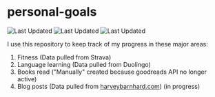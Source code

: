 # personal-goals
![Last Updated](https://img.shields.io/date/1625190785?color=FC4C02&label=Fitness%20Updated&logo=strava)
![Last Updated](https://img.shields.io/date/1625190785?color=7ac70c&label=Language%20Updated&logo=duolingo)
![Last Updated](https://img.shields.io/date/1625190785?color=e9e5cd&label=Books%20Updated&logo=goodreads)

I use this repository to keep track of my progress in these major areas:

1. Fitness (Data pulled from Strava)
2. Language learning (Data pulled from Duolingo)
3. Books read ("Manually" created because goodreads API no longer active)
4. Blog posts (Data pulled from [harveybarnhard.com](https://harveybarnhard.com)) (in progress)

